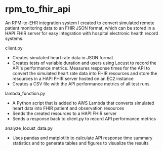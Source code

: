 # rpm_to_fhir_api
An RPM-to-EHR integration system I created to convert simulated remote patient monitoring data to an FHIR JSON format, which can be stored in a HAPI FHIR server for easy integration with hospital electronic health record systems. 

client.py
- Creates simulated heart rate data in JSON format
- Creates tests of variable duration and users using Locust to record the API's performance metrics. Measures response times for the API to convert the simulated heart rate data into FHIR resources and store the resources in a HAPI FHIR server hosted on an EC2 instance
- Creates a CSV file with the API performance metrics of all test runs.

lambda_function.py
- A Python script that is added to AWS Lambda that converts simulated heart data into FHIR patient and observation resources
- Sends the created resources to a HAPI FHIR server
- Sends a response back to client.py to record API performance metrics

analyze_locust_data.py
- Uses pandas and matplotlib to calculate API response time summary statistics and to generate tables and figures to visualize the results
